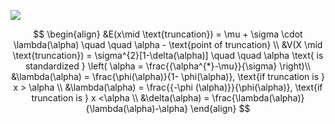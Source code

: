 ![](https://i.stack.imgur.com/BRZwM.png)

$$
\begin{align}
&E(x\mid \text{truncation}) = \mu  + \sigma \cdot \lambda(\alpha) \quad \quad \alpha - \text{point of truncation} \\
&V(X \mid \text{truncation}) = \sigma^{2}[1-\delta(\alpha)] \quad \quad \alpha \text{ is standardized } \left( \alpha = \frac{{\alpha^{*}-\mu}}{\sigma} \right)\\
&\lambda(\alpha) = \frac{\phi(\alpha)}{1- \phi(\alpha)}, \text{if truncation is } x > \alpha \\
&\lambda(\alpha) = \frac{{-\phi (\alpha)}}{\phi(\alpha)}, \text{if truncation is } x <\alpha \\
&\delta(\alpha) = \frac{\lambda(\alpha)}{\lambda(\alpha)-\alpha}
\end{align}   
$$